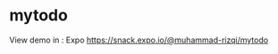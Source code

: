 # mytodo


View demo in : Expo
<a href="https://snack.expo.io/@muhammad-rizqi/mytodo">https://snack.expo.io/@muhammad-rizqi/mytodo</a>
